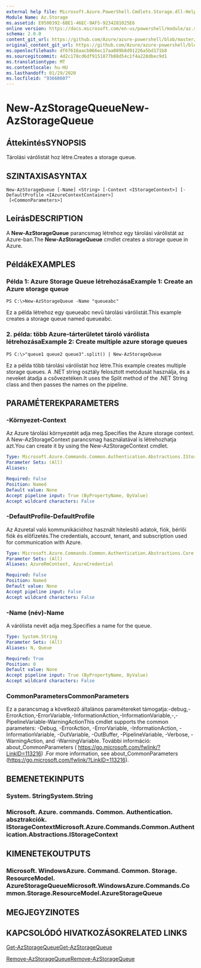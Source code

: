 ```yaml
---
external help file: Microsoft.Azure.PowerShell.Cmdlets.Storage.dll-Help.xml
Module Name: Az.Storage
ms.assetid: E9500392-6BE1-46EC-9AF5-9234281025E6
online version: https://docs.microsoft.com/en-us/powershell/module/az.storage/new-azstoragequeue
schema: 2.0.0
content_git_url: https://github.com/Azure/azure-powershell/blob/master/src/Storage/Storage.Management/help/New-AzStorageQueue.md
original_content_git_url: https://github.com/Azure/azure-powershell/blob/master/src/Storage/Storage.Management/help/New-AzStorageQueue.md
ms.openlocfilehash: df6f616aacb066ec17aa089b8d91226a5bd171b8
ms.sourcegitcommit: 4d2c178cd6df9151877b08d54c1f4a228dbec9d1
ms.translationtype: MT
ms.contentlocale: hu-HU
ms.lasthandoff: 01/29/2020
ms.locfileid: "93668607"
---
```

# <span data-ttu-id="6ebc4-101">New-AzStorageQueue</span><span class="sxs-lookup"><span data-stu-id="6ebc4-101">New-AzStorageQueue</span></span>

## <span data-ttu-id="6ebc4-102">Áttekintés</span><span class="sxs-lookup"><span data-stu-id="6ebc4-102">SYNOPSIS</span></span>
<span data-ttu-id="6ebc4-103">Tárolási várólistát hoz létre.</span><span class="sxs-lookup"><span data-stu-id="6ebc4-103">Creates a storage queue.</span></span>

## <span data-ttu-id="6ebc4-104">SZINTAXISA</span><span class="sxs-lookup"><span data-stu-id="6ebc4-104">SYNTAX</span></span>

```
New-AzStorageQueue [-Name] <String> [-Context <IStorageContext>] [-DefaultProfile <IAzureContextContainer>]
 [<CommonParameters>]
```

## <span data-ttu-id="6ebc4-105">Leírás</span><span class="sxs-lookup"><span data-stu-id="6ebc4-105">DESCRIPTION</span></span>
<span data-ttu-id="6ebc4-106">A **New-AzStorageQueue** parancsmag létrehoz egy tárolási várólistát az Azure-ban.</span><span class="sxs-lookup"><span data-stu-id="6ebc4-106">The **New-AzStorageQueue** cmdlet creates a storage queue in Azure.</span></span>

## <span data-ttu-id="6ebc4-107">Példák</span><span class="sxs-lookup"><span data-stu-id="6ebc4-107">EXAMPLES</span></span>

### <span data-ttu-id="6ebc4-108">Példa 1: Azure Storage Queue létrehozása</span><span class="sxs-lookup"><span data-stu-id="6ebc4-108">Example 1: Create an Azure storage queue</span></span>
```
PS C:\>New-AzStorageQueue -Name "queueabc"
```

<span data-ttu-id="6ebc4-109">Ez a példa létrehoz egy queueabc nevű tárolási várólistát.</span><span class="sxs-lookup"><span data-stu-id="6ebc4-109">This example creates a storage queue named queueabc.</span></span>

### <span data-ttu-id="6ebc4-110">2. példa: több Azure-tárterületet tároló várólista létrehozása</span><span class="sxs-lookup"><span data-stu-id="6ebc4-110">Example 2: Create multiple azure storage queues</span></span>
```
PS C:\>"queue1 queue2 queue3".split() | New-AzStorageQueue
```

<span data-ttu-id="6ebc4-111">Ez a példa több tárolási várólistát hoz létre.</span><span class="sxs-lookup"><span data-stu-id="6ebc4-111">This example creates multiple storage queues.</span></span>
<span data-ttu-id="6ebc4-112">A .NET string osztály felosztott metódusát használja, és a neveket átadja a csővezetéken.</span><span class="sxs-lookup"><span data-stu-id="6ebc4-112">It uses the Split method of the .NET String class and then passes the names on the pipeline.</span></span>

## <span data-ttu-id="6ebc4-113">PARAMÉTEREK</span><span class="sxs-lookup"><span data-stu-id="6ebc4-113">PARAMETERS</span></span>

### <span data-ttu-id="6ebc4-114">-Környezet</span><span class="sxs-lookup"><span data-stu-id="6ebc4-114">-Context</span></span>
<span data-ttu-id="6ebc4-115">Az Azure tárolási környezetét adja meg.</span><span class="sxs-lookup"><span data-stu-id="6ebc4-115">Specifies the Azure storage context.</span></span>
<span data-ttu-id="6ebc4-116">A New-AzStorageContext parancsmag használatával is létrehozhatja azt.</span><span class="sxs-lookup"><span data-stu-id="6ebc4-116">You can create it by using the New-AzStorageContext cmdlet.</span></span>

```yaml
Type: Microsoft.Azure.Commands.Common.Authentication.Abstractions.IStorageContext
Parameter Sets: (All)
Aliases:

Required: False
Position: Named
Default value: None
Accept pipeline input: True (ByPropertyName, ByValue)
Accept wildcard characters: False
```

### <span data-ttu-id="6ebc4-117">-DefaultProfile</span><span class="sxs-lookup"><span data-stu-id="6ebc4-117">-DefaultProfile</span></span>
<span data-ttu-id="6ebc4-118">Az Azuretal való kommunikációhoz használt hitelesítő adatok, fiók, bérlői fiók és előfizetés.</span><span class="sxs-lookup"><span data-stu-id="6ebc4-118">The credentials, account, tenant, and subscription used for communication with Azure.</span></span>

```yaml
Type: Microsoft.Azure.Commands.Common.Authentication.Abstractions.Core.IAzureContextContainer
Parameter Sets: (All)
Aliases: AzureRmContext, AzureCredential

Required: False
Position: Named
Default value: None
Accept pipeline input: False
Accept wildcard characters: False
```

### <span data-ttu-id="6ebc4-119">-Name (név)</span><span class="sxs-lookup"><span data-stu-id="6ebc4-119">-Name</span></span>
<span data-ttu-id="6ebc4-120">A várólista nevét adja meg.</span><span class="sxs-lookup"><span data-stu-id="6ebc4-120">Specifies a name for the queue.</span></span>

```yaml
Type: System.String
Parameter Sets: (All)
Aliases: N, Queue

Required: True
Position: 0
Default value: None
Accept pipeline input: True (ByPropertyName, ByValue)
Accept wildcard characters: False
```

### <span data-ttu-id="6ebc4-121">CommonParameters</span><span class="sxs-lookup"><span data-stu-id="6ebc4-121">CommonParameters</span></span>
<span data-ttu-id="6ebc4-122">Ez a parancsmag a következő általános paramétereket támogatja:-debug,-ErrorAction,-ErrorVariable,-InformationAction,-InformationVariable,-,-PipelineVariable-WarningAction</span><span class="sxs-lookup"><span data-stu-id="6ebc4-122">This cmdlet supports the common parameters: -Debug, -ErrorAction, -ErrorVariable, -InformationAction, -InformationVariable, -OutVariable, -OutBuffer, -PipelineVariable, -Verbose, -WarningAction, and -WarningVariable.</span></span> <span data-ttu-id="6ebc4-123">További információ: about_CommonParameters ( https://go.microsoft.com/fwlink/?LinkID=113216) .</span><span class="sxs-lookup"><span data-stu-id="6ebc4-123">For more information, see about_CommonParameters (https://go.microsoft.com/fwlink/?LinkID=113216).</span></span>

## <span data-ttu-id="6ebc4-124">BEMENETEK</span><span class="sxs-lookup"><span data-stu-id="6ebc4-124">INPUTS</span></span>

### <span data-ttu-id="6ebc4-125">System. String</span><span class="sxs-lookup"><span data-stu-id="6ebc4-125">System.String</span></span>

### <span data-ttu-id="6ebc4-126">Microsoft. Azure. commands. Common. Authentication. absztrakciók. IStorageContext</span><span class="sxs-lookup"><span data-stu-id="6ebc4-126">Microsoft.Azure.Commands.Common.Authentication.Abstractions.IStorageContext</span></span>

## <span data-ttu-id="6ebc4-127">KIMENETEK</span><span class="sxs-lookup"><span data-stu-id="6ebc4-127">OUTPUTS</span></span>

### <span data-ttu-id="6ebc4-128">Microsoft. WindowsAzure. Command. Common. Storage. ResourceModel. AzureStorageQueue</span><span class="sxs-lookup"><span data-stu-id="6ebc4-128">Microsoft.WindowsAzure.Commands.Common.Storage.ResourceModel.AzureStorageQueue</span></span>

## <span data-ttu-id="6ebc4-129">MEGJEGYZI</span><span class="sxs-lookup"><span data-stu-id="6ebc4-129">NOTES</span></span>

## <span data-ttu-id="6ebc4-130">KAPCSOLÓDÓ HIVATKOZÁSOK</span><span class="sxs-lookup"><span data-stu-id="6ebc4-130">RELATED LINKS</span></span>

[<span data-ttu-id="6ebc4-131">Get-AzStorageQueue</span><span class="sxs-lookup"><span data-stu-id="6ebc4-131">Get-AzStorageQueue</span></span>](./Get-AzStorageQueue.md)

[<span data-ttu-id="6ebc4-132">Remove-AzStorageQueue</span><span class="sxs-lookup"><span data-stu-id="6ebc4-132">Remove-AzStorageQueue</span></span>](./Remove-AzStorageQueue.md)


